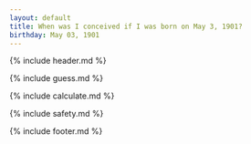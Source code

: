 ```yaml
---
layout: default
title: When was I conceived if I was born on May 3, 1901?
birthday: May 03, 1901
---
```


{% include header.md %}

{% include guess.md %}

{% include calculate.md %}

{% include safety.md %}

{% include footer.md %}



